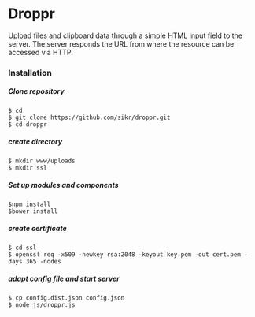 # Droppr
Upload files and clipboard data through a simple HTML input field to the server.
The server responds the URL from where the resource can be accessed via HTTP.

### Installation

##### Clone repository
    $ cd
    $ git clone https://github.com/sikr/droppr.git
    $ cd droppr

##### create directory
    $ mkdir www/uploads
    $ mkdir ssl

##### Set up modules and components
    $npm install
    $bower install

##### create certificate
    $ cd ssl
    $ openssl req -x509 -newkey rsa:2048 -keyout key.pem -out cert.pem -days 365 -nodes

##### adapt config file and start server
    $ cp config.dist.json config.json
    $ node js/droppr.js

